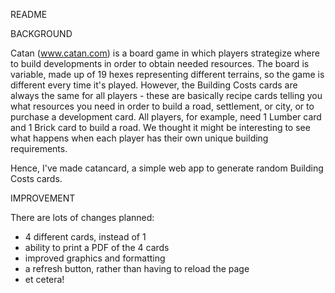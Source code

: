 README

BACKGROUND 

Catan (www.catan.com) is a board game in which players strategize where to build 
developments in order to obtain needed resources. The board is variable, made up of 
19 hexes representing different terrains, so the game is different every time it's played. 
However, the Building Costs cards are always the same for all players - these are basically 
recipe cards telling you what resources you need in order to build a road, settlement, or city, 
or to purchase a development card. All players, for example, need 1 Lumber card and 1 Brick card
to build a road. We thought it might be interesting to see what happens when each player has 
their own unique building requirements. 

Hence, I've made catancard, a simple web app to generate random Building Costs cards. 

IMPROVEMENT 

There are lots of changes planned: 
* 4 different cards, instead of 1
* ability to print a PDF of the 4 cards
* improved graphics and formatting 
* a refresh button, rather than having to reload the page
* et cetera!